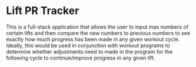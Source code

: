 # Lift PR Tracker

This is a full-stack application that allows the user to input max numbers of certain lifts and then compare the new numbers to previous numbers to see exactly how much progress has been made in any given workout cycle.
Ideally, this would be used in conjunction with workout programs to determine whether adjustments need to made in the program for the following cycle to continue/improve progress in any given lift.
